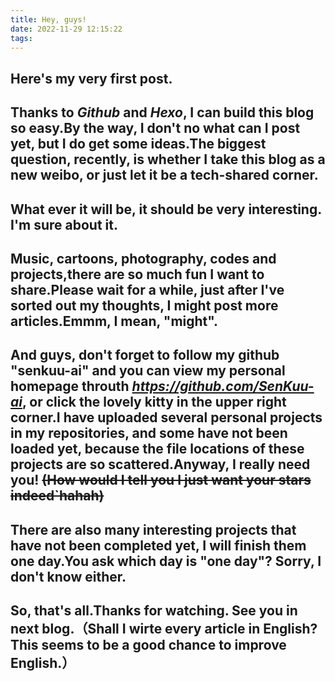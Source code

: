 ```yaml
---
title: Hey, guys!
date: 2022-11-29 12:15:22
tags:
---
```


## Here's my very first post.
## Thanks to *Github* and *Hexo*, I can build this blog so easy.By the way, I don't no what can I post yet, but I do get some ideas.The biggest question, recently, is whether I take this blog as a new weibo, or just let it be a tech-shared corner.
## What ever it will be, it should be very interesting. I'm sure about it.
## Music, cartoons, photography, codes and projects,there are so much fun I want to share.Please wait for a while, just after I've sorted out my thoughts, I might post more articles.Emmm, I mean, "might".
## And guys, don't forget to follow my github "senkuu-ai" and you can view my personal homepage throuth *https://github.com/SenKuu-ai*, or click the lovely kitty in the upper right corner.I have uploaded several personal projects in my repositories, and some have not been loaded yet, because the file locations of these projects are so scattered.Anyway, I really need you! ~~(How would I tell you I just want your stars indeed`hahah)~~
## There are also many interesting projects that have not been completed yet, I will finish them one day.You ask which day is "one day"? Sorry, I don't know either.
## So, that's all.Thanks for watching. See you in next blog.（Shall I wirte every article in English? This seems to be a good chance to improve English.）

